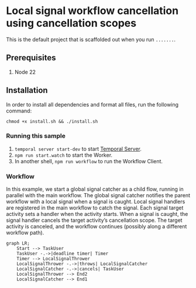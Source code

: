 # Local signal workflow cancellation using cancellation scopes

This is the default project that is scaffolded out when you run `.......`.

## Prerequisites

1. Node 22

## Installation

In order to install all dependencies and format all files, run the following command:

```shell
chmod +x install.sh && ./install.sh
```

### Running this sample

1. `temporal server start-dev` to start [Temporal Server](https://github.com/temporalio/cli/#installation).
2. `npm run start.watch` to start the Worker.
3. In another shell, `npm run workflow` to run the Workflow Client.

### Workflow

In this example, we start a global signal catcher as a child flow, running in parallel with the main workflow.
The global signal catcher notifies the parent workflow with a local signal when a signal is caught.
Local signal handlers are registered in the main workflow to catch the signal.
Each signal target activity sets a handler when the activity starts.
When a signal is caught, the signal handler cancels the target activity’s cancellation scope.
The target activity is canceled, and the workflow continues (possibly along a different workflow path).

```mermaid
graph LR;
    Start --> TaskUser
    TaskUser -.->|deadline timer| Timer
    Timer --> LocalSignalThrower
    LocalSignalThrower -.->|throws| LocalSignalCatcher
    LocalSignalCatcher -.->|cancels| TaskUser
    LocalSignalThrower --> End2
    LocalSignalCatcher --> End1

```

